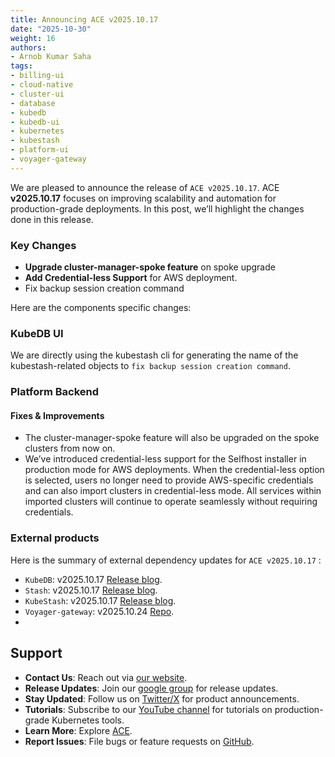 ```yaml
---
title: Announcing ACE v2025.10.17
date: "2025-10-30"
weight: 16
authors:
- Arnob Kumar Saha
tags:
- billing-ui
- cloud-native
- cluster-ui
- database
- kubedb
- kubedb-ui
- kubernetes
- kubestash
- platform-ui
- voyager-gateway
---
```


We are pleased to announce the release of `ACE v2025.10.17`. ACE **v2025.10.17** focuses on improving scalability and automation for production-grade deployments. In this post, we’ll highlight the changes done in this release.

### Key Changes
- **Upgrade cluster-manager-spoke feature** on spoke upgrade
- **Add Credential-less Support** for AWS deployment.
- Fix backup session creation command

Here are the components specific changes:

### KubeDB UI
We are directly using the kubestash cli for generating the name of the kubestash-related objects to `fix backup session creation command`.


### Platform Backend

#### Fixes & Improvements
- The cluster-manager-spoke feature will also be upgraded on the spoke clusters from now on.
- We’ve introduced credential-less support for the Selfhost installer in production mode for AWS deployments. When the credential-less option is selected, users no longer need to provide AWS-specific credentials and can also import clusters in credential-less mode. All services within imported clusters will continue to operate seamlessly without requiring credentials.


### External products
Here is the summary of external dependency updates for `ACE v2025.10.17` :

- `KubeDB`: v2025.10.17 [Release blog](https://appscode.com/blog/post/kubedb-v2025.10.17/).
- `Stash`: v2025.10.17 [Release blog](https://appscode.com/blog/post/stash-v2025.10.17/).
- `KubeStash`: v2025.10.17 [Release blog](https://appscode.com/blog/post/kubestash-v2025.10.17/).
- `Voyager-gateway`: v2025.10.24 [Repo](https://github.com/voyagermesh/installer/tree/release-v2025.10.24).
- 
## Support
- **Contact Us**: Reach out via [our website](https://appscode.com/contact/).
- **Release Updates**: Join our [google group](https://groups.google.com/a/appscode.com/g/releases) for release updates.
- **Stay Updated**: Follow us on [Twitter/X](https://x.com/appscode) for product announcements.
- **Tutorials**: Subscribe to our [YouTube channel](https://youtube.com/@appscode) for tutorials on production-grade Kubernetes tools.
- **Learn More**: Explore [ACE](https://appscode.com/docs/).
- **Report Issues**: File bugs or feature requests on [GitHub](https://github.com/appscode-cloud/launchpad/issues).
